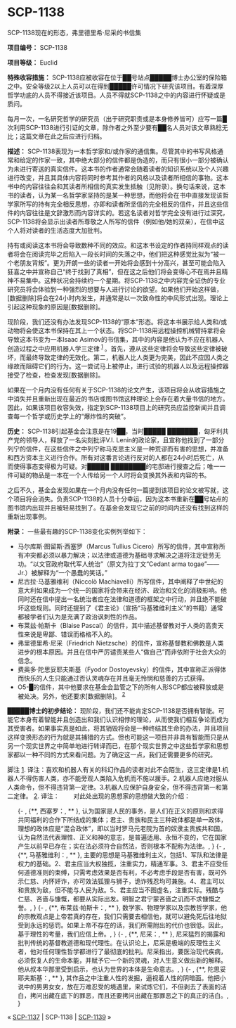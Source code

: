 # SCP-1138
                        




SCP-1138现在的形态，弗里德里希·尼采的书信集



**项目编号：** SCP-1138

**项目等级：** Euclid

**特殊收容措施：** SCP-1138应被收容在位于██号站点█████博士办公室的保险箱之中。安全等级2以上人员可以在得到█████许可情况下研究该项目。有着深厚哲学功底的人员不得接近该项目。人员不得就SCP-1138之中的内容进行怀疑或是质问。

每月一次，一名研究哲学的研究员（出于研究职责或是本身修养皆可）应写一篇█次利用SCP-1138进行引证的文章，除作者之外至少要有██名人员对该文章熟稔无比；这篇文章在此之后应进行归档。

**描述：** SCP-1138表现为一本哲学家和/或作家的通信集。尽管其中的书写风格通常和给定的作家一致，其中绝大部分的信件都是伪造的，而只有很小一部分被确认为未进行寄送的真实信件。这本书的作者通常会随着读者的知识系统以及个人兴趣进行改变，并且其具体内容将同时参考其作者的风格以及读者所相信的事物。这本书中的内容往往会和其读者所相信的真实发生抵触（见附录）。换句话来说，这本书的读者，认为某一名哲学家坚持的是某一种思想，而他将会在书中直接发现该哲学家所写的持有完全相反思想，亦即和读者所坚信的完全相反的信件，并且这些信件的内容往往是文辞激烈而内容详实的。若这名读者对哲学完全没有进行过深究，SCP-1138将会显示出读者所尊敬之人所写的信件（例如他/她的双亲），在信中这个人将对读者的生活态度大加批判。

持有或阅读这本书将会导致数种不同的效应。和这本书设定的作者持同样观点的读者将会在阅读完毕之后陷入一段长时间的失落之中，他们把这种感觉比拟为“被一个老朋友背叛”。更为开朗一些的读者一开始将会感到十分高兴，甚至可能会陷入狂喜之中并宣称自己“终于找到了真相”，但在这之后他们将会变得心不在焉并且精神不易集中。这种状况会持续约一个星期。将SCP-1138之中内容完全证伪的专业研究员将会体验到一种强烈的想要与人进行讨论的欲望。如果他们开始这样做，[数据删除]将会在24小时内发生，并通常是以一次致命性的中风形式出现。理论上引起这种现象的原因是[数据删除]。

现阶段，我们还没有办法发现SCP-1138的“原本”形态。将这本书展示给人类和/或动物将会使这本书保持在其上一个状态。将SCP-1138用远程操控机械臂持拿将会导致这本书变为一本Isaac Asimov的书信集，其中的内容是他认为不应在机器人创造过程之中应用机器人学三定律<sup class='footnoteref'>
 <a shape='rect' class='footnoteref' id='footnoteref-1' href='javascript:;' onclick='WIKIDOT.page.utils.scrollToReference(&apos;footnote-1&apos;)'>1</a>
</sup>。首先，遵从这些定律将会导致这些定律被破坏，而最终导致定律的无效化。第二，机器人比人类更为完美，因此不应因人类之缘故而阻碍它们的行为。这一尝试马上被停止，进行试验的机器人以及远程操控器接受了检查，检查发现[数据删除]。

如果在一个月内没有任何有关于SCP-1138的论文产生，该项目将会从收容措施之中消失并且重新出现在最近的书店或图书馆这种理论上会存在着大量书信的地方。因此，如果该项目收容失效，指定到SCP-1138项目上的研究员应监控新闻并且调查每一个哲学或历史学上的“爆炸性的突破”。

**历史：** SCP-1138引起基金会注意是在19██，当时█████ ███████，匈牙利共产党的领导人，释放了一名尖刻批评V.I. Lenin的政论家，且宣称他找到了一部分列宁的信件，在这些信件之中列宁称马克思主义是一种荒谬而有害的思想，并准备和西方资本主义进行合作。所有对这番言论进行反对的人都在24小时后死亡，从而使得事态变得极为可疑。对█████ ████████的宅邸进行搜查之后；唯一一件可疑的物品是一本在一个人传给另一个人时将会变换其外表和内容的书。

之后不久，基金会发现如果在一个月内没有任何一篇提到该项目的论文被写就，这个项目将会消失。负责SCP-1138的人员十分幸运，因为这本书重新在██号站点的图书馆内出现并且被轻易找到了。在基金会发现它之前的时间内还没有找到这样的重新出现事例。

**附录：** 一些最有趣的SCP-1138变化实例列举如下：

- 马尔库斯·图留斯·西塞罗（Marcus Tullius Cicero）所写的信件，其中宣称所有冲突都必须以暴力解决；以法律或道德为基础寻求解决之道将注定徒劳无功。“以文官政府取代军人统治”（原文为拉丁文“Cedant arma togae”——Jr.）被解释为“一个愚蠢的笑话。”
- 尼古拉·马基雅维利（Niccolò Machiavelli）所写信件，其中阐释了中世纪的意大利如果成为一个统一的国家将会带来在经济、政治和文化的消极影响。他同时还在信中提出一名统治者应在法律和道德的框架之中行动，并且绝不能破坏这些规则。同时还提到了《君主论》（宣扬“马基雅维利主义”的书籍）通常都被学者们认为是充满了政治讽刺性的作品。
- 布莱兹·帕斯卡（Blaise Pascal）的信件，其中描述基督教对于人类的高贵天性来说是卑鄙、错误而格格不入的。
- 弗里德里希·尼采（Friedrich Nietzsche）的信件，宣称基督教和佛教是人类进步的根本原因。并且在信中严厉谴责某些人“做自己”而非依附于社会大众的信念。
- 费奥多·陀思妥耶夫斯基（Fyodor Dostoyevsky）的信件，其中宣称正派得体而快乐的人生只能通过否认灵魂存在并且毫无怜悯和慈善的方式获得。
- O5-█的信件，其中他要求在基金会监管之下的所有人形SCP都应被释放或是被处决。另外，他还要求[数据删除]。<sup class='footnoteref'>
 <a shape='rect' class='footnoteref' id='footnoteref-2' href='javascript:;' onclick='WIKIDOT.page.utils.scrollToReference(&apos;footnote-2&apos;)'>2</a>
</sup>

**█████博士的初步结论：** 现阶段，我们还不能肯定SCP-1138是否拥有智能。可能它本身有着智能并且创造出和我们认识相悖的理论，从而使我们相互争论而成为其受害者。如果事实真是如此，将其销毁将会是一种终结其生命的办法，并且项目这样变换形态的行为就是其捕猎的方式。但也可能这一项目并非具有智能而只是从另一个现实世界之中简单地进行转译而已，在那个现实世界之中这些哲学家和思想家都以一种不同的方式来看问题。为了确定这一点，我们还需要更多的研究。


脚注
<a shape='rect' href='javascript:;' onclick='WIKIDOT.page.utils.scrollToReference(&apos;footnoteref-1&apos;)'>1</a>. 译注：喜欢和机器人有关的科幻作品的读者对此不会陌生，这三定律是1.机器人不得伤害人类，亦不能旁观人类陷入危机而不施以援手。2.机器人应绝对服从人类命令，但不得违背第一定律。3.机器人应保护自身安全，但不得违背第一和第二定律。
<a shape='rect' href='javascript:;' onclick='WIKIDOT.page.utils.scrollToReference(&apos;footnoteref-2&apos;)'>2</a>. 译注：
　　对此处出现的思想家的思想做大致的介绍：

<ol>{- , {**, &#35199;&#22622;&#32599;&#65306;, ** }, &#35748;&#20026;&#22269;&#23478;&#26159;&#20154;&#27665;&#30340;&#20107;&#21153;&#65292;&#26159;&#20154;&#20204;&#22312;&#27491;&#20041;&#30340;&#21407;&#21017;&#21644;&#27714;&#24471;&#20849;&#21516;&#31119;&#21033;&#30340;&#21512;&#20316;&#19979;&#25152;&#32467;&#25104;&#30340;&#38598;&#20307;&#65307;&#21531;&#20027;&#12289;&#36149;&#26063;&#21644;&#27665;&#20027;&#19977;&#31181;&#25919;&#20307;&#37117;&#26159;&#21333;&#19968;&#25919;&#20307;&#65292;&#29702;&#24819;&#30340;&#25919;&#20307;&#24212;&#26159;&#8220;&#28151;&#21512;&#25919;&#20307;&#8221;&#65292;&#21363;&#20197;&#24403;&#26102;&#32599;&#39532;&#20803;&#32769;&#38498;&#20026;&#39318;&#30340;&#22900;&#38582;&#20027;&#36149;&#26063;&#20849;&#21644;&#22269;&#12290;&#35748;&#20026;&#33258;&#28982;&#27861;&#20195;&#34920;&#29702;&#24615;&#12289;&#27491;&#20041;&#21644;&#31070;&#30340;&#24847;&#24535;&#65292;&#26159;&#26222;&#36941;&#36866;&#29992;&#12289;&#27704;&#24658;&#19981;&#21464;&#30340;&#65292;&#23427;&#22312;&#22269;&#23478;&#20135;&#29983;&#20197;&#21069;&#26089;&#24050;&#23384;&#22312;&#65307;&#23454;&#22312;&#27861;&#24517;&#39035;&#31526;&#21512;&#33258;&#28982;&#27861;&#65292;&#21542;&#21017;&#26681;&#26412;&#19981;&#37197;&#31216;&#20026;&#27861;&#24459;&#12290;, }
{- , {**, &#39532;&#22522;&#38597;&#32500;&#21033;&#65306;, ** }, &#20027;&#35201;&#30340;&#24605;&#24819;&#26159;&#39532;&#22522;&#38597;&#32500;&#21033;&#20027;&#20041;&#65292;&#21253;&#25324;1&#12289;&#20891;&#38431;&#21644;&#27861;&#24459;&#26159;&#26435;&#21147;&#30340;&#22522;&#30784;&#12290;2&#12289;&#21531;&#20027;&#24212;&#24403;&#22823;&#26435;&#29420;&#25597;&#65292;&#27880;&#37325;&#23454;&#21147;&#65292;&#31934;&#36890;&#20891;&#20107;&#12290;3&#12289;&#21531;&#20027;&#19981;&#24212;&#21463;&#20219;&#20309;&#36947;&#24503;&#20934;&#21017;&#30340;&#26463;&#32538;&#65292;&#21482;&#38656;&#32771;&#34385;&#25928;&#26524;&#26159;&#21542;&#26377;&#21033;&#65292;&#19981;&#24517;&#32771;&#34385;&#25163;&#27573;&#26159;&#21542;&#26377;&#23475;&#65292;&#26082;&#21487;&#22806;&#31034;&#20161;&#24904;&#12289;&#20869;&#24576;&#22904;&#35784;&#65292;&#20134;&#21487;&#25928;&#27861;&#29392;&#29432;&#19982;&#29422;&#23376;&#65292;&#35809;&#35784;&#27531;&#24525;&#22343;&#21487;&#20860;&#26045;&#12290;4&#12289;&#21531;&#20027;&#21487;&#20197;&#21644;&#36149;&#26063;&#20026;&#25932;&#65292;&#20294;&#19981;&#33021;&#19982;&#20154;&#27665;&#20026;&#25932;&#12290;5&#12289;&#21531;&#20027;&#24212;&#24403;&#19981;&#22270;&#34394;&#21517;&#65292;&#27880;&#37325;&#23454;&#38469;&#12290;&#27531;&#37239;&#19982;&#20161;&#24904;&#12289;&#21533;&#21868;&#19982;&#24951;&#24936;&#65292;&#37117;&#35201;&#20174;&#23454;&#38469;&#20986;&#21457;&#12290;&#26126;&#26234;&#20043;&#21531;&#23425;&#33945;&#21533;&#21868;&#20043;&#35749;&#32780;&#19981;&#27714;&#24951;&#24936;&#20043;&#35465;&#12290;, }
{- , {**, &#24067;&#33713;&#20857;&#183;&#24085;&#26031;&#21345;&#65306;, ** }, &#25968;&#23398;&#23478;&#12289;&#29289;&#29702;&#23398;&#23478;&#20197;&#21450;&#23447;&#25945;&#21746;&#23398;&#23478;&#65292;&#20182;&#30340;&#23447;&#25945;&#35266;&#28857;&#26159;&#19978;&#24093;&#33509;&#30495;&#30340;&#23384;&#22312;&#65292;&#25105;&#20204;&#21482;&#38656;&#35201;&#21435;&#30456;&#20449;&#20182;&#65292;&#23601;&#21487;&#20197;&#36991;&#20813;&#27515;&#21518;&#24448;&#22320;&#29425;&#21463;&#21040;&#27704;&#36828;&#30340;&#24809;&#32602;&#12290;&#22914;&#26524;&#19978;&#24093;&#19981;&#23384;&#22312;&#30340;&#35805;&#65292;&#25105;&#20204;&#25152;&#38656;&#38468;&#20986;&#30340;&#20195;&#20215;&#20063;&#24456;&#20302;&#12290;&#22240;&#27492;&#65292;&#22522;&#20110;&#29702;&#24615;&#30340;&#32771;&#37327;&#65292;&#25105;&#20204;&#24212;&#20449;&#19978;&#24093;&#12290;, }
{- , {**, &#23612;&#37319;&#65306;, ** }, &#23612;&#37319;&#29467;&#28872;&#30340;&#25581;&#38706;&#21644;&#25209;&#21028;&#20256;&#32479;&#30340;&#22522;&#30563;&#25945;&#36947;&#24503;&#21644;&#29616;&#20195;&#29702;&#24615;&#12290;&#22312;&#35748;&#35782;&#35770;&#19978;&#65292;&#23612;&#37319;&#26159;&#26497;&#31471;&#30340;&#21453;&#29702;&#24615;&#20027;&#20041;&#32773;&#65292;&#20182;&#23545;&#20219;&#20309;&#29702;&#24615;&#21746;&#23398;&#37117;&#36827;&#34892;&#20102;&#26368;&#24443;&#24213;&#30340;&#25209;&#21028;&#12290;&#23612;&#37319;&#25351;&#20986;&#65292;&#35201;&#21307;&#27835;&#29616;&#20195;&#30142;&#30149;&#65292;&#24517;&#39035;&#24674;&#22797;&#20154;&#30340;&#29983;&#21629;&#26412;&#33021;&#65292;&#24182;&#36171;&#20104;&#23427;&#19968;&#20010;&#26032;&#30340;&#28789;&#39746;&#65292;&#23545;&#20154;&#29983;&#24847;&#20041;&#20570;&#20986;&#26032;&#30340;&#35299;&#37322;&#12290;&#20182;&#20174;&#21460;&#26412;&#21326;&#37027;&#37324;&#21463;&#21040;&#21551;&#31034;&#65292;&#20063;&#35748;&#20026;&#19990;&#30028;&#30340;&#26412;&#20307;&#26159;&#29983;&#21629;&#24847;&#24535;&#12290;, }
{- , {**, &#38464;&#24605;&#22949;&#32822;&#22827;&#26031;&#22522;&#65306;, ** }, &#20854;&#20316;&#21697;&#20043;&#20013;&#27880;&#37325;&#20154;&#24615;&#30340;&#21457;&#25496;&#65292;&#36924;&#35270;&#30528;&#20154;&#24615;&#30340;&#38452;&#26263;&#38754;&#12290;&#20182;&#25226;&#23567;&#35828;&#20013;&#30340;&#30007;&#30007;&#22899;&#22899;&#65292;&#25918;&#22312;&#19975;&#38590;&#24525;&#21463;&#30340;&#22659;&#36935;&#37324;&#65292;&#26469;&#35797;&#28860;&#23427;&#20204;&#65292;&#19981;&#20294;&#21093;&#21435;&#20102;&#34920;&#38754;&#30340;&#27905;&#30333;&#65292;&#25335;&#38382;&#20986;&#34255;&#22312;&#24213;&#19979;&#30340;&#32618;&#24694;&#65292;&#32780;&#19988;&#36824;&#35201;&#25335;&#38382;&#20986;&#34255;&#22312;&#37027;&#32618;&#24694;&#20043;&#19979;&#30340;&#30495;&#27491;&#30340;&#27905;&#30333;&#12290;, }
</ol>




« [SCP-1137](/scp-1137) | SCP-1138 | [SCP-1139](/scp-1139) »





                    